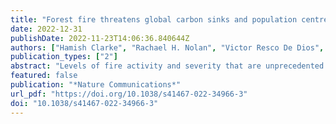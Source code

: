 ```yaml
---
title: "Forest fire threatens global carbon sinks and population centres under rising atmospheric water demand"
date: 2022-12-31
publishDate: 2022-11-23T14:06:36.840644Z
authors: ["Hamish Clarke", "Rachael H. Nolan", "Victor Resco De Dios", "Ross Bradstock", "Anne Griebel", "Shiva Khanal", "Matthias M. Boer"]
publication_types: ["2"]
abstract: "Levels of fire activity and severity that are unprecedented in the instrumental record have recently been observed in forested regions around the world. Using a large sample of daily fire events and hourly climate data, here we show that fire activity in all global forest biomes responds strongly and predictably to exceedance of thresholds in atmospheric water demand, as measured by maximum daily vapour pressure deficit. The climatology of vapour pressure deficit can therefore be reliably used to predict forest fire risk under projected future climates. We find that climate change is projected to lead to widespread increases in risk, with at least 30 additional days above critical thresholds for fire activity in forest biomes on every continent by 2100 under rising emissions scenarios. Escalating forest fire risk threatens catastrophic carbon losses in the Amazon and major population health impacts from wildfire smoke in south Asia and east Africa."
featured: false
publication: "*Nature Communications*"
url_pdf: "https://doi.org/10.1038/s41467-022-34966-3"
doi: "10.1038/s41467-022-34966-3"
---
```



